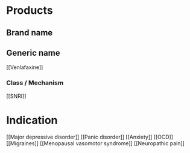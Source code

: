 # Products

## Brand name


## Generic name
[[Venlafaxine]]

### Class / Mechanism
[[SNRI]]

# Indication
[[Major depressive disorder]]
[[Panic disorder]]
[[Anxiety]]
[[OCD]]
[[Migraines]]
[[Menopausal vasomotor syndrome]]
[[Neuropathic pain]]